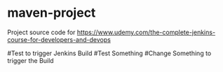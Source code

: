 # maven-project
Project source code for https://www.udemy.com/the-complete-jenkins-course-for-developers-and-devops


#Test to trigger Jenkins Build
#Test Something
#Change Something to trigger the Build
